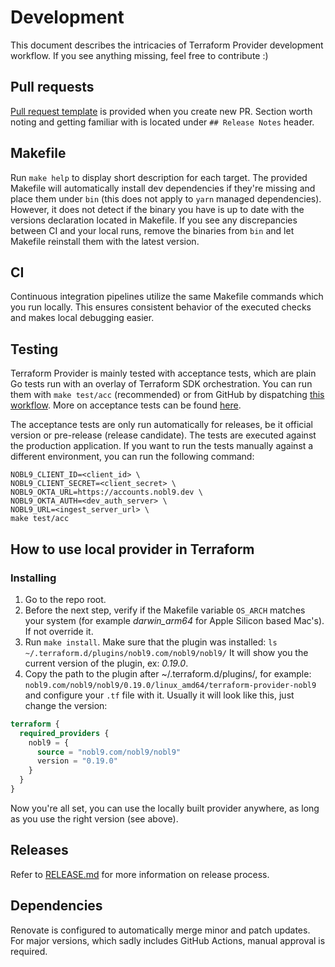 # Development

This document describes the intricacies of Terraform Provider development
workflow.
If you see anything missing, feel free to contribute :)

## Pull requests

[Pull request template](../.github/pull_request_template.md)
is provided when you create new PR.
Section worth noting and getting familiar with is located under
`## Release Notes` header.

## Makefile

Run `make help` to display short description for each target.
The provided Makefile will automatically install dev dependencies if they're
missing and place them under `bin`
(this does not apply to `yarn` managed dependencies).
However, it does not detect if the binary you have is up to date with the
versions declaration located in Makefile.
If you see any discrepancies between CI and your local runs, remove the
binaries from `bin` and let Makefile reinstall them with the latest version.

## CI

Continuous integration pipelines utilize the same Makefile commands which
you run locally. This ensures consistent behavior of the executed checks
and makes local debugging easier.

## Testing

Terraform Provider is mainly tested with acceptance tests, which are plain Go
tests run with an overlay of Terraform SDK orchestration.
You can run them with `make test/acc` (recommended) or from GitHub by dispatching
[this workflow](https://github.com/nobl9/terraform-provider-nobl9/actions/workflows/acc-tests-dispatch.yml).
More on acceptance tests can be found
[here](https://developer.hashicorp.com/terraform/plugin/sdkv2/testing/acceptance-tests).

The acceptance tests are only run automatically for releases, be it official
version or pre-release (release candidate).
The tests are executed against the production application.
If you want to run the tests manually against a different environment, you can
run the following command:

```shell
NOBL9_CLIENT_ID=<client_id> \
NOBL9_CLIENT_SECRET=<client_secret> \
NOBL9_OKTA_URL=https://accounts.nobl9.dev \
NOBL9_OKTA_AUTH=<dev_auth_server> \
NOBL9_URL=<ingest_server_url> \
make test/acc
```

## How to use local provider in Terraform

### Installing

1. Go to the repo root.
2. Before the next step, verify if the Makefile variable `OS_ARCH` matches your
  system (for example *darwin_arm64* for Apple Silicon based Mac's).
  If not override it.
3. Run `make install`. Make sure that the plugin was installed:
  `ls ~/.terraform.d/plugins/nobl9.com/nobl9/nobl9/`
  It will show you the current version of the plugin, ex: *0.19.0*.
4. Copy the path to the plugin after ~/.terraform.d/plugins/, for example:
  `nobl9.com/nobl9/nobl9/0.19.0/linux_amd64/terraform-provider-nobl9`
  and configure your `.tf` file with it.
  Usually it will look like this, just change the version:
  ```terraform
  terraform {
    required_providers {
      nobl9 = {
        source = "nobl9.com/nobl9/nobl9"
        version = "0.19.0"
      }
    }
  }
  ```
  Now you're all set, you can use the locally built provider anywhere, as long
  as you use the right version (see above).

## Releases

Refer to [RELEASE.md](./RELEASE.md) for more information on release process.

## Dependencies

Renovate is configured to automatically merge minor and patch updates.
For major versions, which sadly includes GitHub Actions, manual approval
is required.
